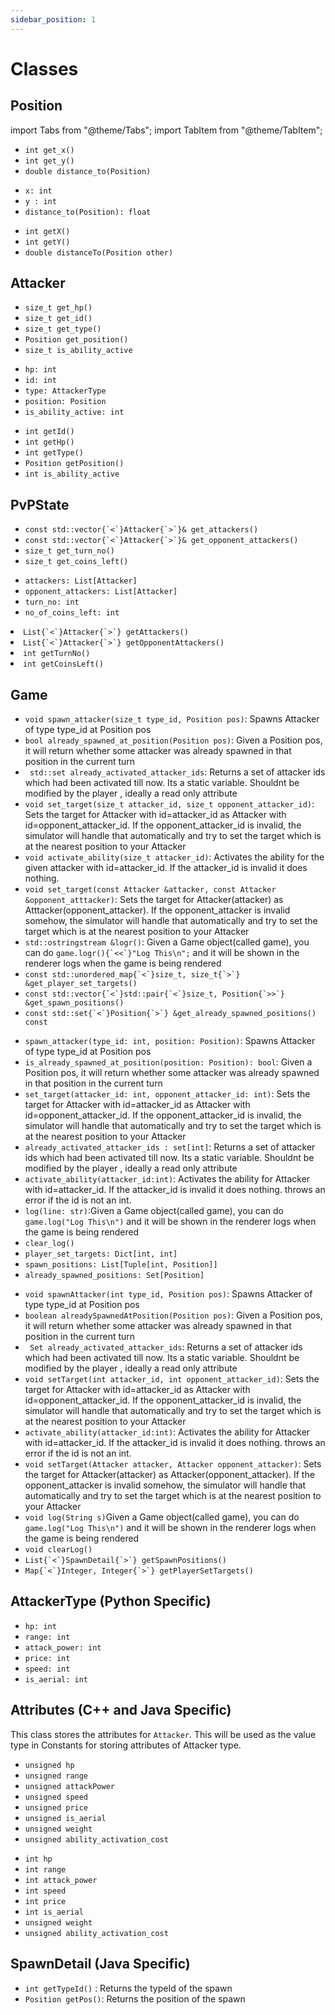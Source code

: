 ```yaml
---
sidebar_position: 1
---
```


# Classes

## Position

import Tabs from "@theme/Tabs";
import TabItem from "@theme/TabItem";

<Tabs>
  <TabItem value="C++" label="C++" default>
  <ul>
  <li><code>int get_x() </code> </li>
  <li><code>int get_y() </code></li>
  <li><code>double distance_to(Position)</code></li>
  </ul>

  </TabItem>
  <TabItem value="Python" label="Python">
  <ul>
  <li><code>x: int </code> </li>
  <li><code>y : int</code></li>
  <li><code>distance_to(Position): float</code></li>
  </ul>
  </TabItem>
  <TabItem value="Java" label="Java">
  <ul>
  <li><code>int getX()</code></li>
  <li><code>int getY()</code></li>
  <li><code>double distanceTo(Position other)</code></li>
  </ul>
  </TabItem>
</Tabs>

## Attacker

<Tabs>
  <TabItem value="C++" label="C++" default>
  <ul>
  <li><code>size_t get_hp() </code> </li>
  <li><code>size_t get_id() </code></li>
  <li><code>size_t get_type()</code></li>
  <li><code>Position get_position()</code></li>
  <li><code>size_t is_ability_active</code></li>
  </ul>

  </TabItem>
  <TabItem value="Python" label="Python">
  <ul>
  <li><code>hp: int </code> </li>
  <li><code>id: int  </code></li>
  <li><code>type: AttackerType</code></li>
  <li><code>position: Position</code></li>
  <li><code>is_ability_active: int</code></li>
  </ul>
  </TabItem>
  <TabItem value="Java" label="Java">
  <ul>
  <li><code>int getId()</code></li>
  <li><code>int getHp()</code></li>
  <li><code>int getType()</code></li>
  <li><code>Position getPosition()</code></li>
  <li><code>int is_ability_active</code></li>
  </ul>
  </TabItem>
</Tabs>

## PvPState

<Tabs>
  <TabItem value="C++" label="C++" default>
  <ul>
  <li><code>const std::vector{`<`}Attacker{`>`}& get_attackers() </code> </li>
  <li><code>const std::vector{`<`}Attacker{`>`}& get_opponent_attackers() </code> </li>
  <li><code>size_t get_turn_no()</code> </li>
  <li><code>size_t get_coins_left()</code> </li>
  </ul>

  </TabItem>
  <TabItem value="Python" label="Python">
  <ul>
  <li><code>attackers: List[Attacker]</code> </li>
  <li><code>opponent_attackers: List[Attacker]</code></li>
  <li><code>turn_no: int</code></li>
  <li><code>no_of_coins_left: int</code></li>
  </ul>
  </TabItem>
  <TabItem value="Java" label="Java">
    <li><code>List{`<`}Attacker{`>`} getAttackers()</code></li>
    <li><code>List{`<`}Attacker{`>`} getOpponentAttackers()</code></li>
    <li><code>int getTurnNo()</code></li>
    <li><code>int getCoinsLeft()</code></li>
  </TabItem>
</Tabs>

## Game

<Tabs>
  <TabItem value="C++" label="C++" default>
  <ul>
  <li><code>void spawn_attacker(size_t type_id, Position pos)</code>: Spawns Attacker of type type_id at Position pos </li>
  <li><code>bool already_spawned_at_position(Position pos)</code>: Given a Position pos, it will return whether some attacker was already spawned in that position in the current turn</li>
  <li><code> std::set<size_t> already_activated_attacker_ids</code>: Returns a set of attacker ids which had been activated till now. Its a static variable. Shouldnt be modified by the player , ideally a read only attribute</li>
  <li><code>void set_target(size_t attacker_id, size_t opponent_attacker_id)</code>: Sets the target for Attacker with id=attacker_id as Attacker with id=opponent_attacker_id. If the opponent_attacker_id is invalid, the simulator will handle that automatically and try to set the target which is at the nearest position to your Attacker</li>
  <li><code>void activate_ability(size_t attacker_id)</code>: Activates the ability for the given attacker with id=attacker_id. If the attacker_id is invalid it does nothing.</li>
  <li><code>void set_target(const Attacker &attacker, const Attacker &opponent_atttacker)</code>: Sets the target for Attacker(attacker) as Atttacker(opponent_attacker). If the opponent_attacker is invalid somehow, the simulator will handle that automatically and try to set the target which is at the nearest position to your Attacker </li>
  <li><code>std::ostringstream &logr()</code>: Given a Game object(called game), you can do <code>game.logr(){`<<`}"Log This\n";</code> and it will be shown in the renderer logs when the game is being rendered </li>
  <li><code>const std::unordered_map{`<`}size_t, size_t{`>`} &get_player_set_targets()</code></li>
  <li><code>const std::vector{`<`}std::pair{`<`}size_t, Position{`>>`} &get_spawn_positions()</code></li>
  <li><code>const std::set{`<`}Position{`>`} &get_already_spawned_positions() const</code></li>

  </ul>

  </TabItem>
  <TabItem value="Python" label="Python">
  <ul>
  <li><code>spawn_attacker(type_id: int, position: Position)</code>: Spawns Attacker of type type_id at Position pos</li>
  <li><code>is_already_spawned_at_position(position: Position): bool</code>: Given a Position pos, it will return whether some attacker was already spawned in that position in the current turn</li>
  <li><code>set_target(attacker_id: int, opponent_attacker_id: int)</code>: Sets the target for Attacker with id=attacker_id as Attacker with id=opponent_attacker_id. If the opponent_attacker_id is invalid, the simulator will handle that automatically and try to set the target which is at the nearest position to your Attacker</li>
  <li><code>already_activated_attacker_ids : set[int]</code>: Returns a set of attacker ids which had been activated till now. Its a static variable. Shouldnt be modified by the player , ideally a read only attribute</li>
  <li><code>activate_ability(attacker_id:int)</code>: Activates the ability for Attacker with id=attacker_id. If the attacker_id is invalid it does nothing. throws an error if the id is not an int.</li>
  <li><code>log(line: str)</code>:Given a Game object(called game), you can do <code>game.log("Log This\n")</code> and it will be shown in the renderer logs when the game is being rendered</li>
  <li><code>clear_log()</code> </li>
  <li><code>player_set_targets: Dict[int, int]</code> </li>
  <li><code>spawn_positions: List[Tuple[int, Position]]</code> </li>
  <li><code>already_spawned_positions: Set[Position]</code> </li>
  </ul>
  </TabItem>
  <TabItem value="Java" label="Java">
  <ul>
  <li><code>void spawnAttacker(int type_id, Position pos)</code>: Spawns Attacker of type type_id at Position pos </li>
  <li><code>boolean alreadySpawnedAtPosition(Position pos)</code>: Given a Position pos, it will return whether some attacker was already spawned in that position in the current turn </li>
  <li><code> Set<Integer> already_activated_attacker_ids</code>: Returns a set of attacker ids which had been activated till now. Its a static variable. Shouldnt be modified by the player , ideally a read only attribute</li>
  <li><code>void setTarget(int attacker_id, int opponent_attacker_id)</code>: Sets the target for Attacker with id=attacker_id as Attacker with id=opponent_attacker_id. If the opponent_attacker_id is invalid, the simulator will handle that automatically and try to set the target which is at the nearest position to your Attacker</li>
  <li><code>activate_ability(attacker_id:int)</code>: Activates the ability for Attacker with id=attacker_id. If the attacker_id is invalid it does nothing. throws an error if the id is not an int.</li>
  <li><code>void setTarget(Attacker attacker, Attacker opponent_attacker)</code>: Sets the target for Attacker(attacker) as Attacker(opponent_attacker). If the opponent_attacker is invalid somehow, the simulator will handle that automatically and try to set the target which is at the nearest position to your Attacker </li>
  <li><code>void log(String s)</code>Given a Game object(called game), you can do <code>game.log("Log This\n")</code> and it will be shown in the renderer logs when the game is being rendered </li>
  <li><code>void clearLog()</code> </li>
  <li><code>List{`<`}SpawnDetail{`>`} getSpawnPositions()</code> </li>
  <li><code>Map{`<`}Integer, Integer{`>`} getPlayerSetTargets()</code> </li>
  </ul>
  </TabItem>
</Tabs>

## AttackerType (Python Specific)

- `hp: int`
- `range: int`
- `attack_power: int`
- `price: int`
- `speed: int`
- `is_aerial: int`

## Attributes (C++ and Java Specific)

This class stores the attributes for `Attacker`. This will be used as the value type in Constants for storing attributes of Attacker type.

<Tabs>
  <TabItem value="C++" label="C++" default>
    <ul>
      <li>
        <code>unsigned hp</code>
      </li>
      <li>
        <code>unsigned range</code>
      </li>
      <li>
        <code>unsigned attackPower</code>
      </li>
      <li>
        <code>unsigned speed</code>
      </li>
      <li>
        <code>unsigned price</code>
      </li>
      <li>
        <code>unsigned is_aerial</code>
      </li>
      <li>
        <code>unsigned weight</code>
      </li>
      <li>
        <code>unsigned ability_activation_cost</code>
      </li>
    </ul>
  </TabItem>
  <TabItem value="Java" label="Java">
    <ul>
      <li>
        <code>int hp</code>
      </li>
      <li>
        <code>int range</code>
      </li>
      <li>
        <code>int attack_power</code>
      </li>
      <li>
        <code>int speed</code>
      </li>
      <li>
        <code>int price</code>
      </li>
      <li>
        <code>int is_aerial</code>
      </li>
      <li>
        <code>unsigned weight</code>
      </li>
      <li>
        <code>unsigned ability_activation_cost</code>
      </li>
    </ul>
  </TabItem>
</Tabs>

## SpawnDetail (Java Specific)

- `int getTypeId()` : Returns the typeId of the spawn
- `Position getPos()`: Returns the position of the spawn
